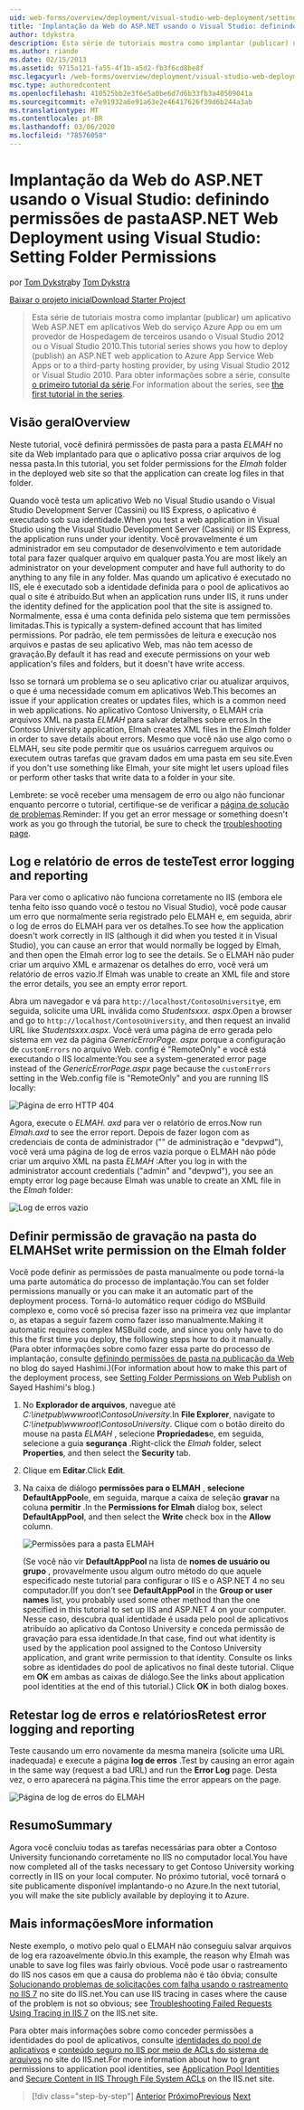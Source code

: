 ```yaml
---
uid: web-forms/overview/deployment/visual-studio-web-deployment/setting-folder-permissions
title: 'Implantação da Web do ASP.NET usando o Visual Studio: definindo permissões de pasta | Microsoft Docs'
author: tdykstra
description: Esta série de tutoriais mostra como implantar (publicar) um aplicativo Web ASP.NET em aplicativos Web do serviço Azure App ou em um provedor de Hospedagem de terceiros, por usin...
ms.author: riande
ms.date: 02/15/2013
ms.assetid: 9715a121-fa55-4f1b-a5d2-fb3f6cd8be8f
msc.legacyurl: /web-forms/overview/deployment/visual-studio-web-deployment/setting-folder-permissions
msc.type: authoredcontent
ms.openlocfilehash: 410525bb2e3f6e5a0be6d7d6b33fb3a40509041a
ms.sourcegitcommit: e7e91932a6e91a63e2e46417626f39d6b244a3ab
ms.translationtype: MT
ms.contentlocale: pt-BR
ms.lasthandoff: 03/06/2020
ms.locfileid: "78576058"
---
```

# <a name="aspnet-web-deployment-using-visual-studio-setting-folder-permissions"></a><span data-ttu-id="592b7-103">Implantação da Web do ASP.NET usando o Visual Studio: definindo permissões de pasta</span><span class="sxs-lookup"><span data-stu-id="592b7-103">ASP.NET Web Deployment using Visual Studio: Setting Folder Permissions</span></span>

<span data-ttu-id="592b7-104">por [Tom Dykstra](https://github.com/tdykstra)</span><span class="sxs-lookup"><span data-stu-id="592b7-104">by [Tom Dykstra](https://github.com/tdykstra)</span></span>

[<span data-ttu-id="592b7-105">Baixar o projeto inicial</span><span class="sxs-lookup"><span data-stu-id="592b7-105">Download Starter Project</span></span>](https://go.microsoft.com/fwlink/p/?LinkId=282627)

> <span data-ttu-id="592b7-106">Esta série de tutoriais mostra como implantar (publicar) um aplicativo Web ASP.NET em aplicativos Web do serviço Azure App ou em um provedor de Hospedagem de terceiros usando o Visual Studio 2012 ou o Visual Studio 2010.</span><span class="sxs-lookup"><span data-stu-id="592b7-106">This tutorial series shows you how to deploy (publish) an ASP.NET web application to Azure App Service Web Apps or to a third-party hosting provider, by using Visual Studio 2012 or Visual Studio 2010.</span></span> <span data-ttu-id="592b7-107">Para obter informações sobre a série, consulte [o primeiro tutorial da série](introduction.md).</span><span class="sxs-lookup"><span data-stu-id="592b7-107">For information about the series, see [the first tutorial in the series](introduction.md).</span></span>

## <a name="overview"></a><span data-ttu-id="592b7-108">Visão geral</span><span class="sxs-lookup"><span data-stu-id="592b7-108">Overview</span></span>

<span data-ttu-id="592b7-109">Neste tutorial, você definirá permissões de pasta para a pasta *ELMAH* no site da Web implantado para que o aplicativo possa criar arquivos de log nessa pasta.</span><span class="sxs-lookup"><span data-stu-id="592b7-109">In this tutorial, you set folder permissions for the *Elmah* folder in the deployed web site so that the application can create log files in that folder.</span></span>

<span data-ttu-id="592b7-110">Quando você testa um aplicativo Web no Visual Studio usando o Visual Studio Development Server (Cassini) ou IIS Express, o aplicativo é executado sob sua identidade.</span><span class="sxs-lookup"><span data-stu-id="592b7-110">When you test a web application in Visual Studio using the Visual Studio Development Server (Cassini) or IIS Express, the application runs under your identity.</span></span> <span data-ttu-id="592b7-111">Você provavelmente é um administrador em seu computador de desenvolvimento e tem autoridade total para fazer qualquer arquivo em qualquer pasta.</span><span class="sxs-lookup"><span data-stu-id="592b7-111">You are most likely an administrator on your development computer and have full authority to do anything to any file in any folder.</span></span> <span data-ttu-id="592b7-112">Mas quando um aplicativo é executado no IIS, ele é executado sob a identidade definida para o pool de aplicativos ao qual o site é atribuído.</span><span class="sxs-lookup"><span data-stu-id="592b7-112">But when an application runs under IIS, it runs under the identity defined for the application pool that the site is assigned to.</span></span> <span data-ttu-id="592b7-113">Normalmente, essa é uma conta definida pelo sistema que tem permissões limitadas.</span><span class="sxs-lookup"><span data-stu-id="592b7-113">This is typically a system-defined account that has limited permissions.</span></span> <span data-ttu-id="592b7-114">Por padrão, ele tem permissões de leitura e execução nos arquivos e pastas de seu aplicativo Web, mas não tem acesso de gravação.</span><span class="sxs-lookup"><span data-stu-id="592b7-114">By default it has read and execute permissions on your web application's files and folders, but it doesn't have write access.</span></span>

<span data-ttu-id="592b7-115">Isso se tornará um problema se o seu aplicativo criar ou atualizar arquivos, o que é uma necessidade comum em aplicativos Web.</span><span class="sxs-lookup"><span data-stu-id="592b7-115">This becomes an issue if your application creates or updates files, which is a common need in web applications.</span></span> <span data-ttu-id="592b7-116">No aplicativo Contoso University, o ELMAH cria arquivos XML na pasta *ELMAH* para salvar detalhes sobre erros.</span><span class="sxs-lookup"><span data-stu-id="592b7-116">In the Contoso University application, Elmah creates XML files in the *Elmah* folder in order to save details about errors.</span></span> <span data-ttu-id="592b7-117">Mesmo que você não use algo como o ELMAH, seu site pode permitir que os usuários carreguem arquivos ou executem outras tarefas que gravam dados em uma pasta em seu site.</span><span class="sxs-lookup"><span data-stu-id="592b7-117">Even if you don't use something like Elmah, your site might let users upload files or perform other tasks that write data to a folder in your site.</span></span>

<span data-ttu-id="592b7-118">Lembrete: se você receber uma mensagem de erro ou algo não funcionar enquanto percorre o tutorial, certifique-se de verificar a [página de solução de problemas](troubleshooting.md).</span><span class="sxs-lookup"><span data-stu-id="592b7-118">Reminder: If you get an error message or something doesn't work as you go through the tutorial, be sure to check the [troubleshooting page](troubleshooting.md).</span></span>

## <a name="test-error-logging-and-reporting"></a><span data-ttu-id="592b7-119">Log e relatório de erros de teste</span><span class="sxs-lookup"><span data-stu-id="592b7-119">Test error logging and reporting</span></span>

<span data-ttu-id="592b7-120">Para ver como o aplicativo não funciona corretamente no IIS (embora ele tenha feito isso quando você o testou no Visual Studio), você pode causar um erro que normalmente seria registrado pelo ELMAH e, em seguida, abrir o log de erros do ELMAH para ver os detalhes.</span><span class="sxs-lookup"><span data-stu-id="592b7-120">To see how the application doesn't work correctly in IIS (although it did when you tested it in Visual Studio), you can cause an error that would normally be logged by Elmah, and then open the Elmah error log to see the details.</span></span> <span data-ttu-id="592b7-121">Se o ELMAH não puder criar um arquivo XML e armazenar os detalhes do erro, você verá um relatório de erros vazio.</span><span class="sxs-lookup"><span data-stu-id="592b7-121">If Elmah was unable to create an XML file and store the error details, you see an empty error report.</span></span>

<span data-ttu-id="592b7-122">Abra um navegador e vá para `http://localhost/ContosoUniversity`e, em seguida, solicite uma URL inválida como *Studentsxxx. aspx*.</span><span class="sxs-lookup"><span data-stu-id="592b7-122">Open a browser and go to `http://localhost/ContosoUniversity`, and then request an invalid URL like *Studentsxxx.aspx*.</span></span> <span data-ttu-id="592b7-123">Você verá uma página de erro gerada pelo sistema em vez da página *GenericErrorPage. aspx* porque a configuração de `customErrors` no arquivo Web. config é "RemoteOnly" e você está executando o IIS localmente:</span><span class="sxs-lookup"><span data-stu-id="592b7-123">You see a system-generated error page instead of the *GenericErrorPage.aspx* page because the `customErrors` setting in the Web.config file is "RemoteOnly" and you are running IIS locally:</span></span>

![Página de erro HTTP 404](setting-folder-permissions/_static/image1.png)

<span data-ttu-id="592b7-125">Agora, execute o *ELMAH. axd* para ver o relatório de erros.</span><span class="sxs-lookup"><span data-stu-id="592b7-125">Now run *Elmah.axd* to see the error report.</span></span> <span data-ttu-id="592b7-126">Depois de fazer logon com as credenciais de conta de administrador (&quot;&quot; de administração e &quot;devpwd&quot;), você verá uma página de log de erros vazia porque o ELMAH não pôde criar um arquivo XML na pasta *ELMAH* :</span><span class="sxs-lookup"><span data-stu-id="592b7-126">After you log in with the administrator account credentials (&quot;admin&quot; and &quot;devpwd&quot;), you see an empty error log page because Elmah was unable to create an XML file in the *Elmah* folder:</span></span>

![Log de erros vazio](setting-folder-permissions/_static/image2.png)

## <a name="set-write-permission-on-the-elmah-folder"></a><span data-ttu-id="592b7-128">Definir permissão de gravação na pasta do ELMAH</span><span class="sxs-lookup"><span data-stu-id="592b7-128">Set write permission on the Elmah folder</span></span>

<span data-ttu-id="592b7-129">Você pode definir as permissões de pasta manualmente ou pode torná-la uma parte automática do processo de implantação.</span><span class="sxs-lookup"><span data-stu-id="592b7-129">You can set folder permissions manually or you can make it an automatic part of the deployment process.</span></span> <span data-ttu-id="592b7-130">Torná-lo automático requer código do MSBuild complexo e, como você só precisa fazer isso na primeira vez que implantar o, as etapas a seguir fazem como fazer isso manualmente.</span><span class="sxs-lookup"><span data-stu-id="592b7-130">Making it automatic requires complex MSBuild code, and since you only have to do this the first time you deploy, the following steps how to do it manually.</span></span> <span data-ttu-id="592b7-131">(Para obter informações sobre como fazer essa parte do processo de implantação, consulte [definindo permissões de pasta na publicação da Web](http://sedodream.com/2011/11/08/SettingFolderPermissionsOnWebPublish.aspx) no blog do sayed Hashimi.)</span><span class="sxs-lookup"><span data-stu-id="592b7-131">(For information about how to make this part of the deployment process, see [Setting Folder Permissions on Web Publish](http://sedodream.com/2011/11/08/SettingFolderPermissionsOnWebPublish.aspx) on Sayed Hashimi's blog.)</span></span>

1. <span data-ttu-id="592b7-132">No **Explorador de arquivos**, navegue até *C:\inetpub\wwwroot\ContosoUniversity*.</span><span class="sxs-lookup"><span data-stu-id="592b7-132">In **File Explorer**, navigate to *C:\inetpub\wwwroot\ContosoUniversity*.</span></span> <span data-ttu-id="592b7-133">Clique com o botão direito do mouse na pasta *ELMAH* , selecione **Propriedades**e, em seguida, selecione a guia **segurança** .</span><span class="sxs-lookup"><span data-stu-id="592b7-133">Right-click the *Elmah* folder, select **Properties**, and then select the **Security** tab.</span></span>
2. <span data-ttu-id="592b7-134">Clique em **Editar**.</span><span class="sxs-lookup"><span data-stu-id="592b7-134">Click **Edit**.</span></span>
3. <span data-ttu-id="592b7-135">Na caixa de diálogo **permissões para o ELMAH** , **selecione DefaultAppPool**e, em seguida, marque a caixa de seleção **gravar** na coluna **permitir** .</span><span class="sxs-lookup"><span data-stu-id="592b7-135">In the **Permissions for Elmah** dialog box, select **DefaultAppPool**, and then select the **Write** check box in the **Allow** column.</span></span>

    ![Permissões para a pasta ELMAH](setting-folder-permissions/_static/image3.png)

    <span data-ttu-id="592b7-137">(Se você não vir **DefaultAppPool** na lista de **nomes de usuário ou grupo** , provavelmente usou algum outro método do que aquele especificado neste tutorial para configurar o IIS e o ASP.NET 4 no seu computador.</span><span class="sxs-lookup"><span data-stu-id="592b7-137">(If you don't see **DefaultAppPool** in the **Group or user names** list, you probably used some other method than the one specified in this tutorial to set up IIS and ASP.NET 4 on your computer.</span></span> <span data-ttu-id="592b7-138">Nesse caso, descubra qual identidade é usada pelo pool de aplicativos atribuído ao aplicativo da Contoso University e conceda permissão de gravação para essa identidade.</span><span class="sxs-lookup"><span data-stu-id="592b7-138">In that case, find out what identity is used by the application pool assigned to the Contoso University application, and grant write permission to that identity.</span></span> <span data-ttu-id="592b7-139">Consulte os links sobre as identidades do pool de aplicativos no final deste tutorial. Clique em **OK** em ambas as caixas de diálogo.</span><span class="sxs-lookup"><span data-stu-id="592b7-139">See the links about application pool identities at the end of this tutorial.) Click **OK** in both dialog boxes.</span></span>

## <a name="retest-error-logging-and-reporting"></a><span data-ttu-id="592b7-140">Retestar log de erros e relatórios</span><span class="sxs-lookup"><span data-stu-id="592b7-140">Retest error logging and reporting</span></span>

<span data-ttu-id="592b7-141">Teste causando um erro novamente da mesma maneira (solicite uma URL inadequada) e execute a página **log de erros** .</span><span class="sxs-lookup"><span data-stu-id="592b7-141">Test by causing an error again in the same way (request a bad URL) and run the **Error Log** page.</span></span> <span data-ttu-id="592b7-142">Desta vez, o erro aparecerá na página.</span><span class="sxs-lookup"><span data-stu-id="592b7-142">This time the error appears on the page.</span></span>

![Página de log de erros do ELMAH](setting-folder-permissions/_static/image4.png)

## <a name="summary"></a><span data-ttu-id="592b7-144">Resumo</span><span class="sxs-lookup"><span data-stu-id="592b7-144">Summary</span></span>

<span data-ttu-id="592b7-145">Agora você concluiu todas as tarefas necessárias para obter a Contoso University funcionando corretamente no IIS no computador local.</span><span class="sxs-lookup"><span data-stu-id="592b7-145">You have now completed all of the tasks necessary to get Contoso University working correctly in IIS on your local computer.</span></span> <span data-ttu-id="592b7-146">No próximo tutorial, você tornará o site publicamente disponível implantando-o no Azure.</span><span class="sxs-lookup"><span data-stu-id="592b7-146">In the next tutorial, you will make the site publicly available by deploying it to Azure.</span></span>

## <a name="more-information"></a><span data-ttu-id="592b7-147">Mais informações</span><span class="sxs-lookup"><span data-stu-id="592b7-147">More information</span></span>

<span data-ttu-id="592b7-148">Neste exemplo, o motivo pelo qual o ELMAH não conseguiu salvar arquivos de log era razoavelmente óbvio.</span><span class="sxs-lookup"><span data-stu-id="592b7-148">In this example, the reason why Elmah was unable to save log files was fairly obvious.</span></span> <span data-ttu-id="592b7-149">Você pode usar o rastreamento do IIS nos casos em que a causa do problema não é tão óbvia; consulte [Solucionando problemas de solicitações com falha usando o rastreamento no IIS 7](https://www.iis.net/learn/troubleshoot/using-failed-request-tracing/troubleshooting-failed-requests-using-tracing-in-iis) no site do IIS.net.</span><span class="sxs-lookup"><span data-stu-id="592b7-149">You can use IIS tracing in cases where the cause of the problem is not so obvious; see [Troubleshooting Failed Requests Using Tracing in IIS 7](https://www.iis.net/learn/troubleshoot/using-failed-request-tracing/troubleshooting-failed-requests-using-tracing-in-iis) on the IIS.net site.</span></span>

<span data-ttu-id="592b7-150">Para obter mais informações sobre como conceder permissões a identidades do pool de aplicativos, consulte [identidades do pool de aplicativos](https://www.iis.net/learn/manage/configuring-security/application-pool-identities) e [conteúdo seguro no IIS por meio de ACLs do sistema de arquivos](https://www.iis.net/learn/get-started/planning-for-security/secure-content-in-iis-through-file-system-acls) no site do IIS.net.</span><span class="sxs-lookup"><span data-stu-id="592b7-150">For more information about how to grant permissions to application pool identities, see [Application Pool Identities](https://www.iis.net/learn/manage/configuring-security/application-pool-identities) and [Secure Content in IIS Through File System ACLs](https://www.iis.net/learn/get-started/planning-for-security/secure-content-in-iis-through-file-system-acls) on the IIS.net site.</span></span>

> [!div class="step-by-step"]
> <span data-ttu-id="592b7-151">[Anterior](deploying-to-iis.md)
> [Próximo](deploying-to-production.md)</span><span class="sxs-lookup"><span data-stu-id="592b7-151">[Previous](deploying-to-iis.md)
[Next](deploying-to-production.md)</span></span>
